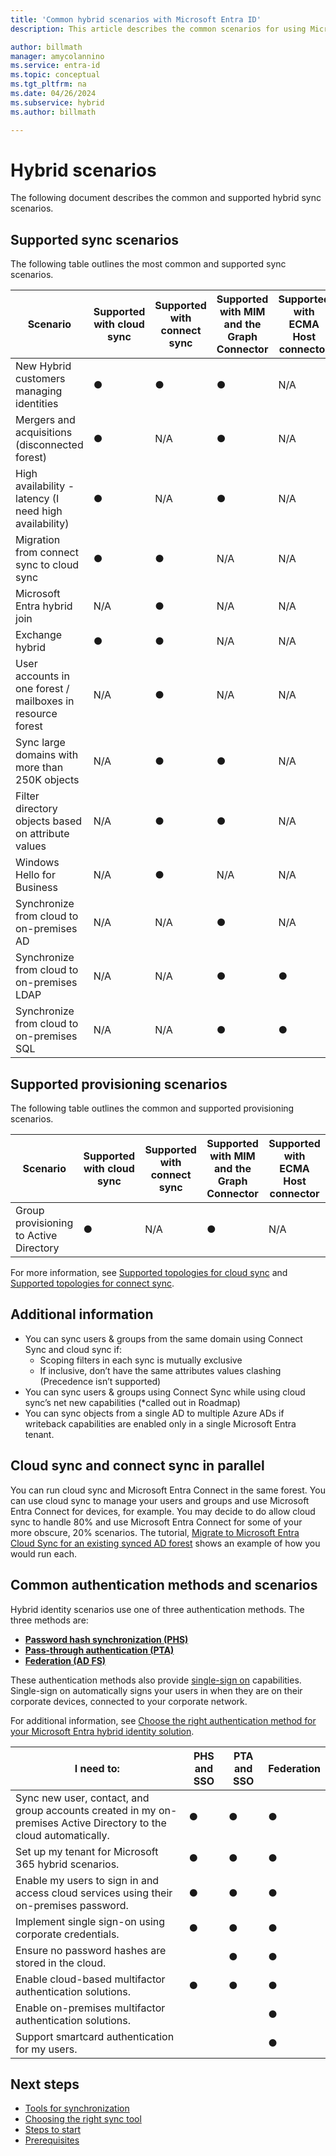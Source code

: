```yaml
---
title: 'Common hybrid scenarios with Microsoft Entra ID'
description: This article describes the common scenarios for using Microsoft Entra Cloud Sync and Microsoft Entra Connect.

author: billmath
manager: amycolannino
ms.service: entra-id
ms.topic: conceptual
ms.tgt_pltfrm: na
ms.date: 04/26/2024
ms.subservice: hybrid
ms.author: billmath

---
```


# Hybrid scenarios 
The following document describes the common and supported hybrid sync scenarios.

## Supported sync scenarios
The following table outlines the most common and supported sync scenarios.

|Scenario|Supported with cloud sync|Supported with connect sync|Supported with MIM and the Graph Connector|Supported with ECMA Host connector|
|-----|-----|-----|-----|-----|
|New Hybrid customers managing identities|●|●|●|N/A|
|Mergers and acquisitions (disconnected forest)|●|N/A|●|N/A|
|High availability - latency (I need high availability)|●|N/A|●|N/A|
|Migration from connect sync to cloud sync|●|●|N/A|N/A|
|Microsoft Entra hybrid join|N/A|●|N/A|N/A|
|Exchange hybrid|●|●|N/A|N/A|
|User accounts in one forest / mailboxes in resource forest|N/A|●|N/A|N/A|
|Sync large domains with more than 250K objects|N/A|●|●|N/A|
|Filter directory objects based on attribute values|N/A|●|●|N/A|
|Windows Hello for Business|N/A|●|N/A|N/A|
|Synchronize from cloud to on-premises AD|N/A|N/A|●|N/A|
|Synchronize from cloud to on-premises LDAP|N/A|N/A|●|●|
|Synchronize from cloud to on-premises SQL|N/A|N/A|●|●|

## Supported provisioning scenarios
The following table outlines the common and supported provisioning scenarios.

|Scenario|Supported with cloud sync|Supported with connect sync|Supported with MIM and the Graph Connector|Supported with ECMA Host connector|
|-----|-----|-----|-----|-----|
|Group provisioning to Active Directory|●|N/A|●|N/A|

For more information, see [Supported topologies for cloud sync](cloud-sync/plan-cloud-sync-topologies.md) and [Supported topologies for connect sync](connect/plan-connect-topologies.md).


## Additional information
- You can sync users & groups from the same domain using Connect Sync and cloud sync if:
    - Scoping filters in each sync is mutually exclusive
    - If inclusive, don’t have the same attributes values clashing (Precedence isn’t supported)
- You can sync users & groups using Connect Sync while using cloud sync’s net new capabilities (*called out in Roadmap)
- You can sync objects from a single AD to multiple Azure ADs if writeback capabilities are enabled only in a single Microsoft Entra tenant.


## Cloud sync and connect sync in parallel
You can run cloud sync and Microsoft Entra Connect in the same forest.  You can use cloud sync to manage your users and groups and use Microsoft Entra Connect for devices, for example.  You may decide to do allow cloud sync to handle 80% and use Microsoft Entra Connect for some of your more obscure, 20% scenarios.  The tutorial, [Migrate to Microsoft Entra Cloud Sync for an existing synced AD forest](cloud-sync/tutorial-pilot-aadc-aadccp.md) shows an example of how you would run each.

## Common authentication methods and scenarios

Hybrid identity scenarios use one of three authentication methods.   The three methods are: 

- **[Password hash synchronization (PHS)](connect/whatis-phs.md)**  
- **[Pass-through authentication (PTA)](connect/how-to-connect-pta.md)**  
- **[Federation (AD FS)](connect/whatis-fed.md)** 

These authentication methods also provide [single-sign on](connect/how-to-connect-sso.md) capabilities.  Single-sign on automatically signs your users in when they are on their corporate devices, connected to your corporate network.

For additional information, see [Choose the right authentication method for your Microsoft Entra hybrid identity solution](connect/choose-ad-authn.md). 

|I need to:|PHS and SSO| PTA and SSO|Federation| 
|-----|-----|-----|-----| 
|Sync new user, contact, and group accounts created in my on-premises Active Directory to the cloud automatically.|●| ● |●| 
|Set up my tenant for Microsoft 365 hybrid scenarios.|●| ● |●| 
|Enable my users to sign in and access cloud services using their on-premises password.|●| ● |●| 
|Implement single sign-on using corporate credentials.|●| ● |●|  
|Ensure no password hashes are stored in the cloud.| |●|●| 
|Enable cloud-based multifactor authentication solutions.|●|●|●| 
|Enable on-premises multifactor authentication solutions.| | |●| 
|Support smartcard authentication for my users.| | |●| 

## Next steps
- [Tools for synchronization](sync-tools.md)
- [Choosing the right sync tool](https://setup.microsoft.com/azure/add-or-sync-users-to-azure-ad)
- [Steps to start](get-started.md)
- [Prerequisites](prerequisites.md)
